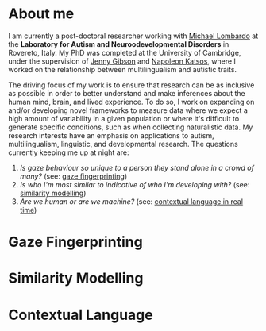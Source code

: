 # About me

I am currently a post-doctoral researcher working with [Michael Lombardo](https://www.iit.it/people-details/-/people/michael-lombardo) at the **Laboratory for Autism and Neuroodevelopmental Disorders** in Rovereto, Italy. My PhD was completed at the University of Cambridge, under the supervision of [Jenny Gibson](https://www.educ.cam.ac.uk/people/staff/gibson/) and [Napoleon Katsos](https://www.mmll.cam.ac.uk/nk248), where I worked on the relationship between multilingualism and autistic traits. 

The driving focus of my work is to ensure that research can be as inclusive as possible in order to better understand and make inferences about the human mind, brain, and lived experience. To do so, I work on expanding on and/or developing novel frameworks to measure data where we expect a high amount of variability in a given population or where it's difficult to generate specific conditions, such as when collecting naturalistic data. My research interests have an emphasis on applications to autism, multilingualism, linguistic, and developmental research. The questions currently keeping me up at night are:

1) *Is gaze behaviour so unique to a person they stand alone in a crowd of many?* (see: [gaze fingerprinting](#Gaze-Fingerpinting))
2) *Is who I'm most similar to indicative of who I'm developing with?* (see: [similarity modelling](#Similarity-Modelling))
3) *Are we human or are we machine?* (see: [contextual language in real time](#Contextual-Language))

# Gaze Fingerprinting

# Similarity Modelling

# Contextual Language
